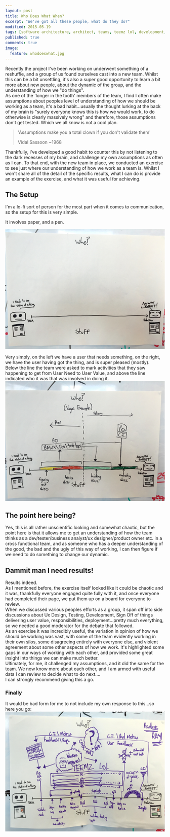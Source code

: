 ```yaml
---
layout: post
title: Who Does What When?
excerpt: "We've got all these people, what do they do?"
modified: 2015-05-19
tags: [software architecture, architect, teams, teemz lol, development, agile]
published: true
comments: true
image:
  feature: whodoeswhat.jpg
---
```

Recently the project I've been working on underwent something of a reshuffle, and a group of us found ourselves cast into a new team. Whilst this can be a bit unsettling, it's also a super good opportunity to learn a bit more about new people, about the dynamic of the group, and the understanding of how we "do things".
<br/>
As one of the 'longer in the tooth' members of the team, I find I often make assumptions about peoples level of understanding of how we should be working as a team, it's a bad habit...usually the thought lurking at the back of my brain is "surely everyone knows this is how we would work, to do otherwise is clearly massively wrong" and therefore, those assumptions don't get tested. Which we all know is not a cool plan.

> 'Assumptions make you a total clown if you don't validate them'
>
> Vidal Sassoon ~1968

Thankfully, I've developed a good habit to counter this by not listening to the dark recesses of my brain, and challenge my own assumptions as often as I can. To that end, with the new team in place, we conducted an exercise to see just where our understanding of how we work as a team is. Whilst I won't share all of the detail of the specific results, what I can do is provide an example of the exercise, and what it was useful for achieving.

## The Setup
I'm a lo-fi sort of person for the most part when it comes to communication, so the setup for this is very simple.

It involves paper, and a pen.

![Setup](../images/whowhatwhen/setup.jpg)

Very simply, on the left we have a user that needs something, on the right, we have the user having got the thing, and is super pleased (mostly).
<br/>
Below the line the team were asked to mark activities that they saw happening to get from User Need to User Value, and above the line indicated who it was that was involved in doing it.
<br/>
![A Vague example](../images/whowhatwhen/example.jpg)

## The point here being?
Yes, this is all rather unscientific looking and somewhat chaotic, but the point here is that it allows me to get an understanding of how the team thinks as a dev/tester/business analyst/ux designer/product owner etc. in a cross functional team, and as someone who has a deeper understanding of the good, the bad and the ugly of this way of working, I can then figure if we need to do something to change our dynamic.

## Dammit man I need results!
Results indeed.
<br/>
As I mentioned before, the exercise itself looked like it could be chaotic and it was, thankfully everyone engaged quite fully with it, and once everyone had completed their page, we put them up on a board for everyone to review. 
<br/>
When we discussed various peoples efforts as a group, it span off into side discussions about Ux Design, Testing, Development, Sign Off of things delivering user value, responsibilities, deployment...pretty much everything, so we needed a good moderator for the debate that followed.
<br/>
As an exercise it was incredibly useful, the variation in opinion of how we should be working was vast, with some of the team evidently working in their own silos, some disagreeing entirely with everyone else, and violent agreement about some other aspects of how we work. It's highlighted some gaps in our ways of working with each other, and provided some great insight into things we can make much better.
<br/>
Ultimately, for me, it challenged my assumptions, and it did the same for the team. We now know more about each other, and I am armed with useful data I can review to decide what to do next....
<br/>
I can strongly recommend giving this a go.

### Finally
It would be bad form for me to not include my own response to this...so here you go:
![Clearly I have issues](../images/whowhatwhen/mine.jpg)